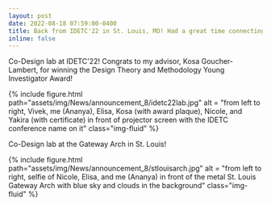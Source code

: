```yaml
---
layout: post
date: 2022-08-18 07:59:00-0400
title: Back from IDETC'22 in St. Louis, MO! Had a great time connecting with all of the amazing researchers in the design community in person!
inline: false
---
```


Co-Design lab at IDETC'22! Congrats to my advisor, Kosa Goucher-Lambert, for winning the Design Theory and Methodology Young Investigator Award!
<div class="row">
    <div class="col-sm mt-3 mt-md-0">
        {% include figure.html path="assets/img/News/announcement_8/idetc22lab.jpg" alt = "from left to right, Vivek, me (Ananya), Elisa, Kosa (with award plaque), Nicole, and Yakira (with certificate) in front of projector screen with the IDETC conference name on it" class="img-fluid" %}
    </div>
</div>

Co-Design lab at the Gateway Arch in St. Louis!
<div class="row">
    <div class="col-sm mt-3 mt-md-0">
        {% include figure.html path="assets/img/News/announcement_8/stlouisarch.jpg" alt = "from left to right, selfie of Nicole, Elisa, and me (Ananya) in front of the metal St. Louis Gateway Arch with blue sky and clouds in the background" class="img-fluid" %}
    </div>
</div>